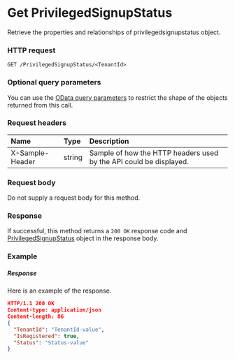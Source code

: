 # Get PrivilegedSignupStatus

Retrieve the properties and relationships of privilegedsignupstatus object.
### HTTP request
```http
GET /PrivilegedSignupStatus/<TenantId>
```
### Optional query parameters
You can use the [OData query parameters](odata-optional-query-parameters.md) to restrict the shape of the objects returned from this call.
### Request headers
| Name       | Type | Description|
|:-----------|:------|:----------|
| X-Sample-Header  | string  | Sample of how the HTTP headers used by the API could be displayed.|

### Request body
Do not supply a request body for this method.
### Response
If successful, this method returns a `200 OK` response code and [PrivilegedSignupStatus](../resources/privilegedsignupstatus.md) object in the response body.
### Example
##### Response
Here is an example of the response.
```json
HTTP/1.1 200 OK
Content-type: application/json
Content-length: 86
{
  "TenantId": "TenantId-value",
  "IsRegistered": true,
  "Status": "Status-value"
}
```

<!-- uuid: f8dbb883-0a0c-4ea7-aacf-8e571419e83b
2015-10-12 23:35:02 UTC -->